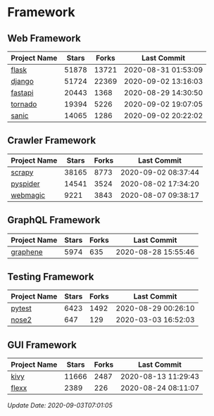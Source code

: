 # Framework

## Web Framework

| Project Name | Stars | Forks | Last Commit |
| ------------ | ----- | ----- | ----------- |
| [flask](https://github.com/pallets/flask) | 51878 | 13721 | 2020-08-31 01:53:09 |
| [django](https://github.com/django/django) | 51724 | 22369 | 2020-09-02 13:16:03 |
| [fastapi](https://github.com/tiangolo/fastapi) | 20443 | 1368 | 2020-08-29 14:30:50 |
| [tornado](https://github.com/tornadoweb/tornado) | 19394 | 5226 | 2020-09-02 19:07:05 |
| [sanic](https://github.com/huge-success/sanic) | 14065 | 1286 | 2020-09-02 20:22:02 |

## Crawler Framework

| Project Name | Stars | Forks | Last Commit |
| ------------ | ----- | ----- | ----------- |
| [scrapy](https://github.com/scrapy/scrapy) | 38165 | 8773 | 2020-09-02 08:37:44 |
| [pyspider](https://github.com/binux/pyspider) | 14541 | 3524 | 2020-08-02 17:34:20 |
| [webmagic](https://github.com/code4craft/webmagic) | 9221 | 3843 | 2020-08-07 09:38:17 |

## GraphQL Framework

| Project Name | Stars | Forks | Last Commit |
| ------------ | ----- | ----- | ----------- |
| [graphene](https://github.com/graphql-python/graphene) | 5974 | 635 | 2020-08-28 15:55:46 |

## Testing Framework

| Project Name | Stars | Forks | Last Commit |
| ------------ | ----- | ----- | ----------- |
| [pytest](https://github.com/pytest-dev/pytest) | 6423 | 1492 | 2020-08-29 00:26:10 |
| [nose2](https://github.com/nose-devs/nose2) | 647 | 129 | 2020-03-03 16:52:03 |

## GUI Framework

| Project Name | Stars | Forks | Last Commit |
| ------------ | ----- | ----- | ----------- |
| [kivy](https://github.com/kivy/kivy) | 11666 | 2487 | 2020-08-13 11:29:43 |
| [flexx](https://github.com/flexxui/flexx) | 2389 | 226 | 2020-08-24 08:11:07 |

*Update Date: 2020-09-03T07:01:05*